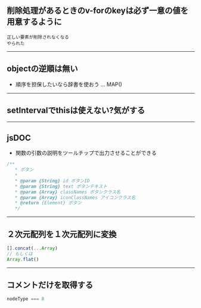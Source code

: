 ## 削除処理があるときのv-forのkeyは必ず一意の値を用意するように
```
正しい要素が削除されなくなる
やられた
```
***
## objectの逆順は無い
- 順序を担保したいなら辞書を使おう ... MAP()
***
## setIntervalでthisは使えない?気がする
***
## jsDOC
- 関数の引数の説明をツールチップで出力させることができる
```js
/**
   * ボタン
   * 
   * @param {String} id ボタンID
   * @param {String} text ボタンテキスト
   * @param {Array} classNames ボタンクラス名
   * @param {Array} iconClassNames アイコンクラス名
   * @return {Element} ボタン
   */
```
***
## ２次元配列を１次元配列に変換
```js
[].concat(...Array)
// もしくは
Array.flat()
```
***
## コメントだけを取得する
```js
nodeType === 8
```